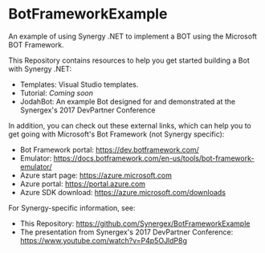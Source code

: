 # BotFrameworkExample
An example of using Synergy .NET to implement a BOT using the Microsoft BOT Framework.

This Repository contains resources to help you get started building a Bot with Synergy .NET:
- Templates: Visual Studio templates.
- Tutorial: *Coming soon*
- JodahBot: An example Bot designed for and demonstrated at the Synergex's 2017 DevPartner Conference

In addition, you can check out these external links, which can help you to get going with Microsoft's Bot Framework (not Synergy specific):
- Bot Framework portal: https://dev.botframework.com/
- Emulator: https://docs.botframework.com/en-us/tools/bot-framework-emulator/ 
- Azure start page: https://azure.microsoft.com  
- Azure portal: https://portal.azure.com 
- Azure SDK download: https://azure.microsoft.com/downloads

For Synergy-specific information, see:
- This Repository: https://github.com/Synergex/BotFrameworkExample 
- The presentation from Synergex's 2017 DevPartner Conference: https://www.youtube.com/watch?v=P4p5OJldP8g